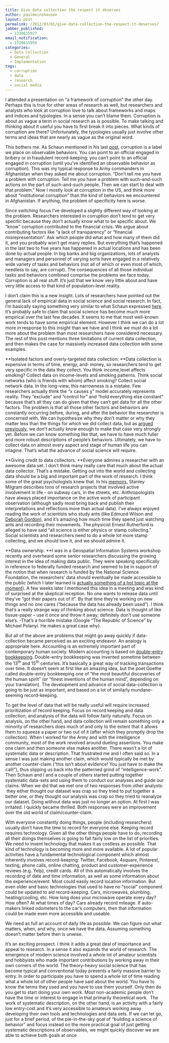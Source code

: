 ```yaml
---
title: Give data collection the respect it deserves
author: paulmeinshausen
layout: post
permalink: /2012/03/01/give-data-collection-the-respect-it-deserves/
jabber_published:
  - 1330615927
email_notification:
  - 1330615959
categories:
  - Data Collection
  - General
  - Implementation
tags:
  - corruption
  - data
  - research
  - social media
---
```

I attended a presentation on “a framework of corruption” the other day. Perhaps this is true for other areas of research as well, but researchers and analysts who look at corruption love to talk about frameworks and maps and indices and typologies. In a sense you can’t blame them. Corruption is about as vague a term in social research as is possible. To make talking and thinking about it useful you have to first break it into pieces. What kinds of corruption are there? Unfortunately, the typologies usually just involve other terms and ideas that are nearly as vague as the original word.<!--more-->

This bothers me. As Schaun mentioned in his last [post][1], corruption is a label we place on observable behaviors. You can point to an official engaged in bribery or in fraudulent record-keeping; you can’t point to an official engaged in corruption (until you’ve identified an observable behavior as corruption). This was my typical response to Army commanders in Afghanistan when they asked me about corruption. “Don’t tell me you have a problem with corruption. Tell me you have a problem with such-and-such actions on the part of such-and-such people. Then we can start to deal with that problem.” Now I mostly look at corruption in the US, and think more about “institutional corruption” than the kind of behaviors we encountered in Afghanistan. If anything, the problem of specificity here is worse.

Since switching focus I’ve developed a slightly different way of looking at the problem. Researchers interested in corruption don’t tend to get very specific because they don’t actually know what to be specific about. We “know” corruption contributed to the financial crisis. We argue about contributing factors like “a lack of transparency” or “financial misrepresentation”. Ask which people did what and how many of them did it, and you probably won’t get many replies. But everything that’s happened in the last two to five years has happened in actual locations and has been done by actual people. In big banks and big organizations, lots of analysts and managers and personnel of varying sorts have engaged in a relatively wide variety of tasks and behaviors (not all of which or even most of which, needless to say, are corrupt). The consequences of all those individual tasks and behaviors combined comprise the problems we face today. Corruption is all real stuff. It’s just that we know very little about and have very little access to that kind of population-level reality.

I don’t claim this is a new insight. Lots of researchers have pointed out the general lack of empirical data in social science and social research. In fact, I’m basically saying something very similar to what Schaun expressed [here][1]. It’s probably safe to claim that social science has become much more empirical over the last few decades. It seems to me that most well-known work tends to have some empirical element. However I think we can do a lot more in response to this insight than we have and I think we must do a lot more about the problem than most researchers have considered necessary. The rest of this post mentions three limitations of current data collection, and then makes the case for massively increased data collection with some examples.

**Isolated factors and overly-targeted data collection: **Data collection is expensive in terms of time, energy, and<del datetime="2012-03-01T08:44"> </del> money, so researchers tend to get very specific in the data they collect. You think income<ins cite="mailto:Schaun%20Wheeler" datetime="2012-03-01T08:44"> </ins>level affects smoking? Collect data on income-levels and smoking patterns. Think social networks (who is friends with whom) affect smoking? Collect social network data. In the long-view, this narrowness is a mistake. Few researchers actually think the “x causes y” model accurately represents reality. They “exclude” and “control for” and “hold everything else constant” because that’s all they can do given that they can’t get data for all the other factors. The problem is that all those other factors and behaviors are constantly occurring before, during, and after the behavior the researcher is concerned with. We can hypothesize why they don’t matter or why they matter less than the things for which we did collect data, but as [argued previously][1], we don’t actually know enough to make that case very strongly yet. Before we can know something like that, we have to have much fuller and more robust descriptions of people’s behaviors. Ultimately, we have to collect data on almost every aspect and stage of human life you can imagine. That’s what the advance of social science will require.

**Giving credit to data collectors. **Everyone admires a researcher with an awesome data set. I don’t think many really care that much about the actual data collector. That’s a mistake. Getting out into the world and collecting data should be a big and important part of the work of research. I think some of the great psychologists knew that. In his [memoirs][2], Stanley Milgram describes tons of research projects that involved active involvement in life – on subway cars, in the streets, etc. Anthropologists have always placed importance on the active work of participant observation (although sadly most bring back and publish their interpretations and reflections more than actual data). I’ve always enjoyed reading the work of scientists who study ants (like Edmund Wilson and [Deborah Gordon][3]), and it’s amazing how much time they spend just watching ants and recording their movements. The physicist Ernest Rutherford is alleged to have said “all science is either physics or stamp collecting.” Social scientists and researchers need to do a whole lot more stamp collecting, and we should love it, and we should admire it.

**Data ownership. **I was in a Geospatial Information Systems workshop recently and overheard some senior researchers discussing the growing interest in the idea of making data public. They were speaking specifically in reference to federally funded research and seemed to be in support of the notion that when research is funded by the National Science Foundation, the researchers’ data should eventually be made accessible to the public (which I later learned is [actually something of a hot topic at the moment][4]). A few weeks later I mentioned this idea in a meeting and was kind of surprised at the skeptical reception. No one wants to release data until they’ve “got their papers out of it”. By that time they’re working on new things and no one cares (“because the data has already been used”). I think that’s a really strange way of thinking about science. Data is thought of like tissue-paper – use it once and throw it away; definitely don&#8217;t use someone else&#8217;s. -That’s a horrible mistake (Google “The Republic of Science” by Michael Polanyi. He makes a great case why).

But all of the above are problems that might go away quickly if data-collection became perceived as an exciting endeavor. An analogy is appropriate here. Accounting is an extremely important part of contemporary human society. Modern accounting is based on [double-entry bookkeeping][5]. Double-entry bookkeeping was invented sometime between the 13<sup>th</sup> and 15<sup>th</sup> centuries. It’s basically a great way of tracking transactions over time. It doesn’t seem at first like an amazing idea, but the poet Goethe called double-entry bookkeeping one of “the most beautiful discoveries of the human spirit” (or &#8220;finest inventions of the human mind&#8221;, depending on your translation). The development and advance of social data-collection is going to be just as important, and based on a lot of similarly mundane-seeming record-keeping.

To get the level of data that will be really useful will require increased prioritization of record keeping. Focus on record keeping and data collection, and analysis of the data will follow fairly naturally. Focus on analysis, on the other hand, and data collection will remain something only a minority of researchers does much of and only to the extent that it allows them to squeeze a paper or two out of it (after which they promptly drop the collection). When I worked for the Army and with the intelligence community, most of the work revolved around dueling assertions. You make one claim and then someone else makes another. There wasn’t a lot of systematic data or description. That frustrated me and I often said so. In a sense I was just making another claim, which would typically be met by another counter-claim (“this isn’t about evidence! You just have to make the call!”), thus slipping us back into the patterned grind of “intelligence-work”. Then Schaun and I and a couple of others started putting together systematic data-sets and using them to conduct our analyses and guide our claims. When we did that we met one of two responses from other analysts:  they either thought our dataset was crap so they tried to put together a better one, or they thought our analysis was crap so they tried to reanalyze our dataset. Doing without data was just no longer an option. At first I was irritated. I quickly became thrilled. Both responses were an improvement over the old world of claim/counter-claim.

With everyone constantly doing things, people (including researchers) usually don’t have the time to record for everyone else. Keeping record requires technology. Given all the other things people have to do, recording all their doings themselves is going to fall fairly low on the list of priorities. We need to invent technology that makes it as costless as possible. That kind of technology is becoming more and more available. A lot of popular activities have a fundamental technological component which almost inherently involves record-keeping: Twitter, Facebook, 4square, Pinterest, texting, phone calls, online chatting, product and customer-experience reviews (e.g. Yelp), credit cards. All of this automatically involves the recording of date and time information, as well as some information about the experience/event. Most could easily record location information. But even older and basic technologies that used to have no “social” component could be updated to aid record-keeping. Cars, microwaves, plumbing, heating/cooling, etc. How long does your microwave operate every day? How often? At what times of day? Cars already record mileage. If auto-makers linked odometers to the car’s computers, then that information could be made even more accessible and useable.

We need as full an account of daily life as possible. We can figure out what matters, when, and why, once we have the data. Assuming something doesn’t matter before then is unwise.

It’s an exciting prospect. I think it adds a great deal of importance and appeal to research. In a sense it also expands the world of research. The emergence of modern science involved a whole lot of amateur scientists and hobbyists who made important contributions by working away in their own corners of the world. The theory-heavy social science that has become typical and conventional today presents a fairly massive barrier to entry. In order to participate you have to spend a whole lot of time reading what a whole lot of other people have said about the world. You have to know the terms they used and you have to use them yourself. Only then do you get to start doing your own work. Most non-academic people don’t have the time or interest to engage in that primarily theoretical work.  The work of systematic description, on the other hand, is an activity with a fairly low entry-cost and it’s very accessible to amateurs working away developing their own tools and technologies and data sets. If we can let go, just for a brief period, of the pie-in-the-sky goal of “building a science of behavior” and focus instead on the more practical goal of just getting systematic descriptions of observables, we might quickly discover we are able to achieve both goals at once<del datetime="2012-03-01T08:57"></del>

 [1]: http://housesofstones.github.io/2012/02/27/my-problematic-relationship-with-theory/
 [2]: http://www.amazon.com/Individual-Social-World-Essays-Experiments/dp/1905177127/ref=sr_1_2?ie=UTF8&qid=1330614818&sr=8-2
 [3]: http://www.amazon.com/Ant-Encounters-Interaction-Networks-Behavior/dp/0691138796/ref=sr_1_1?ie=UTF8&qid=1330616086&sr=8-1
 [4]: http://chronicle.com/article/Legislation-to-Bar/130949/
 [5]: http://en.wikipedia.org/wiki/Double_entry_bookkeeping
